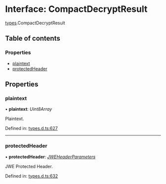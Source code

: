 # Interface: CompactDecryptResult

[types](../modules/types.md).CompactDecryptResult

## Table of contents

### Properties

- [plaintext](types.compactdecryptresult.md#plaintext)
- [protectedHeader](types.compactdecryptresult.md#protectedheader)

## Properties

### plaintext

• **plaintext**: *Uint8Array*

Plaintext.

Defined in: [types.d.ts:627](https://github.com/panva/jose/blob/v3.12.1/src/types.d.ts#L627)

___

### protectedHeader

• **protectedHeader**: [*JWEHeaderParameters*](types.jweheaderparameters.md)

JWE Protected Header.

Defined in: [types.d.ts:632](https://github.com/panva/jose/blob/v3.12.1/src/types.d.ts#L632)
